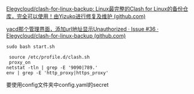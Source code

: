 [Elegycloud/clash-for-linux-backup: Linux最完整的Clash for Linux的备份仓库，完全可以使用！由Yizuko进行修复及维护 (github.com)](https://github.com/Elegycloud/clash-for-linux-backup)

[yacd那个管理界面，添加url地址显示Unauthorized · Issue #36 · Elegycloud/clash-for-linux-backup (github.com)](https://github.com/Elegycloud/clash-for-linux-backup/issues/36)




```
sudo bash start.sh
```


```
 source /etc/profile.d/clash.sh
 proxy_on
netstat -tln | grep -E '9090|789.'
env | grep -E 'http_proxy|https_proxy'
```


要使用config文件夹中config.yaml的secret
